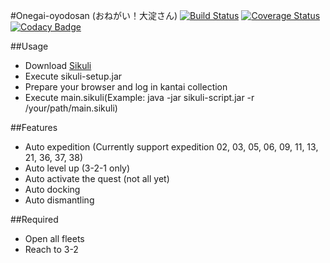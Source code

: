 #Onegai-oyodosan (おねがい！大淀さん)
[![Build Status](https://travis-ci.org/tantinevincent/Onegai-oyodosan.svg?branch=master)](https://travis-ci.org/tantinevincent/Onegai-oyodosan)
[![Coverage Status](https://img.shields.io/coveralls/tantinevincent/Onegai-oyodosan.svg)](https://coveralls.io/r/tantinevincent/Onegai-oyodosan?branch=master)
[![Codacy Badge](https://www.codacy.com/project/badge/79165fe63b704e4fbd85dbc497e87484)](https://www.codacy.com/public/tantinevincent/Onegai-oyodosan)

##Usage
  - Download [Sikuli]
  - Execute sikuli-setup.jar
  - Prepare your browser and log in kantai collection
  - Execute main.sikuli(Example: java -jar sikuli-script.jar -r /your/path/main.sikuli)

##Features
  - Auto expedition (Currently support expedition 02, 03, 05, 06, 09, 11, 13, 21, 36, 37, 38)
  - Auto level up (3-2-1 only)
  - Auto activate the quest (not all yet)
  - Auto docking
  - Auto dismantling
  
##Required
  - Open all fleets
  - Reach to 3-2

[sikuli]:http://www.sikuli.org/
